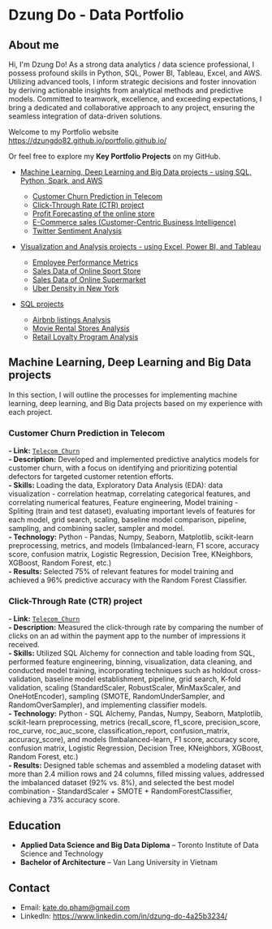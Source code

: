 # Dzung Do - Data Portfolio

## About me

Hi, I'm Dzung Do! As a strong data analytics / data science professional, I possess profound skills in Python, SQL, Power BI, Tableau, Excel, and AWS. Utilizing advanced tools, I inform strategic decisions and foster innovation by deriving actionable insights from analytical methods and predictive models. Committed to teamwork, excellence, and exceeding expectations, I bring a dedicated and collaborative approach to any project, ensuring the seamless integration of data-driven solutions.

Welcome to my Portfolio website
https://dzungdo82.github.io/portfolio.github.io/

Or feel free to explore my **Key Portfolio Projects** on my GitHub.

- [Machine Learning, Deep Learning and Big Data projects - using SQL, Python, Spark, and AWS](#machine-learning-deep-learning-and-big-data-projects---using-sql-python-spark-and-aws)
	+ [Customer Churn Prediction in Telecom](#customer-churn-prediction-in-telecom)
	+ [Click-Through Rate (CTR) project](#click-through-rate-ctr-project)
	+ [Profit Forecasting of the online store](#progit-forecasting)
	+ [E-Commerce sales (Customer-Centric Business Intelligence)](#e-commerce-rfm)
	+ [Twitter Sentiment Analysis](#twitter-sentiment-analysis)

- [Visualization and Analysis projects - using Excel, Power BI, and Tableau](#visualization-analysis)
	+ [Employee Performance Metrics](#employee-metrics)
	+ [Sales Data of Online Sport Store](#sales-sport-store)
	+ [Sales Data of Online Supermarket](#sales-market)
	+ [Uber Density in New York](#uber-ny)

- [SQL projects](#sql-projects)
	+ [Airbnb listings Analysis](#airbnb-listings)
	+ [Movie Rental Stores Analysis](#movie-rental)
	+ [Retail Loyalty Program Analysis](#retail-loyalty)

## Machine Learning, Deep Learning and Big Data projects
In this section, I will outline the processes for implementing machine learning, deep learning, and Big Data projects based on my experience with each project.

### Customer Churn Prediction in Telecom
**- Link:** [`Telecom_Churn`](https://github.com/DzungDo82/TeleChurn)    
**- Description:** Developed and implemented predictive analytics models for customer churn, with a focus on identifying and prioritizing potential defectors for targeted customer retention efforts.  
**- Skills:** Loading the data, Exploratory Data Analysis (EDA): data visualization - correlation heatmap, correlating categorical features, and correlating numerical features, Feature engineering, Model training - Spliting (train and test dataset), evaluating important levels of features for each model, grid search, scaling, baseline model comparison,  pipeline, sampling, and combining sacler, sampler and model.<br>
**- Technology:** Python - Pandas, Numpy, Seaborn, Matplotlib, scikit-learn preprocessing, metrics, and models (Imbalanced-learn, F1 score, accuracy score, confusion matrix, Logistic Regression, Decision Tree, KNeighbors, XGBoost, Random Forest, etc.)<br>
**- Results:** Selected 75% of relevant features for model training and achieved a 96% predictive accuracy with the Random Forest Classifier.

### Click-Through Rate (CTR) project
**- Link:** [`Telecom_Churn`](https://github.com/DzungDo82/TeleChurn)    
**- Description:** Measured the click-through rate by comparing the number of clicks on an ad within the payment app to the number of impressions it received.  
**- Skills:** Utilized SQL Alchemy for connection and table loading from SQL, performed feature engineering, binning, visualization, data cleaning, and conducted model training, incorporating techniques such as holdout cross-validation, baseline model establishment, pipeline, grid search, K-fold validation, scaling (StandardScaler, RobustScaler, MinMaxScaler, and OneHotEncoder), sampling (SMOTE, RandomUnderSampler, and RandomOverSampler), and implementing classifier models.<br>
**- Technology:** Python - SQL Alchemy, Pandas, Numpy, Seaborn, Matplotlib, scikit-learn preprocessing, metrics (recall_score, f1_score, precision_score, roc_curve, roc_auc_score, classification_report, confusion_matrix, accuracy_score), and models (Imbalanced-learn, F1 score, accuracy score, confusion matrix, Logistic Regression, Decision Tree, KNeighbors, XGBoost, Random Forest, etc.)<br>
**- Results:** Designed table schemas and assembled a modeling dataset with more than 2.4 million rows and 24 columns, filled missing values, addressed the imbalanced dataset (92% vs. 8%), and selected the best model combination - StandardScaler + SMOTE + RandomForestClassifier, achieving a 73% accuracy score.

## Education
- **Applied Data Science and Big Data Diploma** – Toronto Institute of Data Science and Technology
- **Bachelor of Architecture** – Van Lang University in Vietnam

## Contact
- Email: kate.do.pham@gmail.com
- LinkedIn: https://www.linkedin.com/in/dzung-do-4a25b3234/
